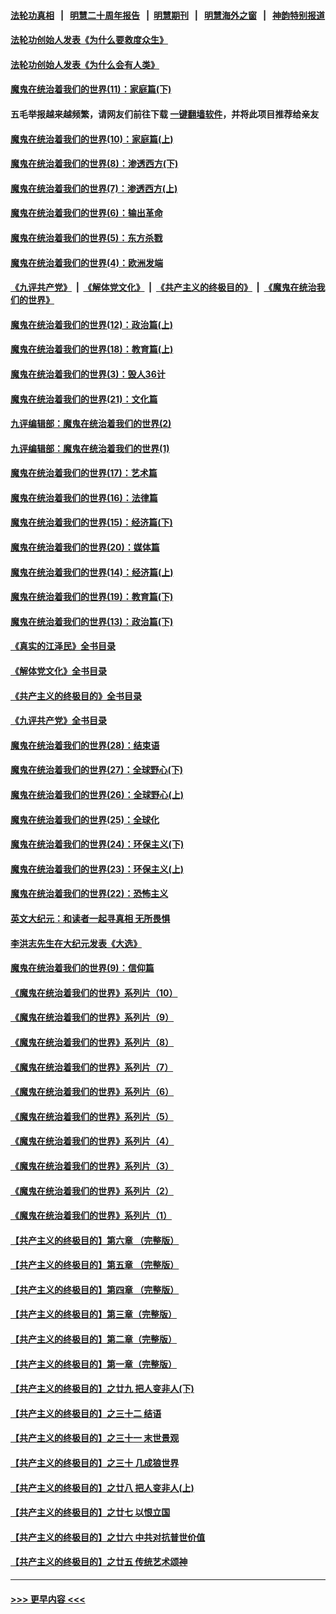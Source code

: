 #### [法轮功真相](https://github.com/gfw-breaker/truth/blob/master/README.md?t=0) &nbsp;&nbsp;|&nbsp;&nbsp; [明慧二十周年报告](https://github.com/gfw-breaker/mh-reports/blob/master/README.md?t=0) &nbsp;&nbsp;|&nbsp;&nbsp;[明慧期刊](https://github.com/gfw-breaker/mh-qikan) &nbsp;&nbsp;|&nbsp;&nbsp; [明慧海外之窗](https://github.com/gfw-breaker/mh-news/blob/master/README.md?t=0) &nbsp;&nbsp;|&nbsp;&nbsp; [神韵特别报道](https://github.com/gfw-breaker/mh-news/blob/master/shenyun.md?t=0)
#### [法轮功创始人发表《为什么要救度众生》](../pages/nsc422/n13975246.md?t=06150044) 
#### [法轮功创始人发表《为什么会有人类》](../pages/nsc422/n13912117.md?t=06150044) 
#### [魔鬼在统治着我们的世界(11)：家庭篇(下)](../pages/nsc422/n10440961.md?t=06150044) 
#### 五毛举报越来越频繁，请网友们前往下载 [一键翻墙软件](https://github.com/gfw-breaker/ssr-accounts)，并将此项目推荐给亲友
#### [魔鬼在统治着我们的世界(10)：家庭篇(上)](../pages/nsc422/n10435448.md?t=06150044) 
#### [魔鬼在统治着我们的世界(8)：渗透西方(下)](../pages/nsc422/n10429603.md?t=06150044) 
#### [魔鬼在统治着我们的世界(7)：渗透西方(上)](../pages/nsc422/n10426013.md?t=06150044) 
#### [魔鬼在统治着我们的世界(6)：输出革命](../pages/nsc422/n10421536.md?t=06150044) 
#### [魔鬼在统治着我们的世界(5)：东方杀戮](../pages/nsc422/n10417707.md?t=06150044) 
#### [魔鬼在统治着我们的世界(4)：欧洲发端](../pages/nsc422/n10414890.md?t=06150044) 
#### [《九评共产党》](https://github.com/begood0513/9ping.md/blob/master/README.md) &nbsp;|&nbsp; [《解体党文化》](../../../../jtdwh.md/blob/master/README.md)  &nbsp;|&nbsp; [《共产主义的终极目的》](../../../../gczydzjmd.md/blob/master/README.md) &nbsp;|&nbsp; [《魔鬼在统治我们的世界》](../../../../mgztzwmdsj.md/blob/master/README.md) 
#### [魔鬼在统治着我们的世界(12)：政治篇(上)](../pages/nsc422/n10444576.md?t=06150044) 
#### [魔鬼在统治着我们的世界(18)：教育篇(上)](../pages/nsc422/n10526970.md?t=06150044) 
#### [魔鬼在统治着我们的世界(3)：毁人36计](../pages/nsc422/n10411583.md?t=06150044) 
#### [魔鬼在统治着我们的世界(21)：文化篇](../pages/nsc422/n10597706.md?t=06150044) 
#### [九评编辑部：魔鬼在统治着我们的世界(2)](../pages/nsc422/n10410036.md?t=06150044) 
#### [九评编辑部：魔鬼在统治着我们的世界(1)](../pages/nsc422/n10406825.md?t=06150044) 
#### [魔鬼在统治着我们的世界(17)：艺术篇](../pages/nsc422/n10499093.md?t=06150044) 
#### [魔鬼在统治着我们的世界(16)：法律篇](../pages/nsc422/n10485969.md?t=06150044) 
#### [魔鬼在统治着我们的世界(15)：经济篇(下)](../pages/nsc422/n10469975.md?t=06150044) 
#### [魔鬼在统治着我们的世界(20)：媒体篇](../pages/nsc422/n10586579.md?t=06150044) 
#### [魔鬼在统治着我们的世界(14)：经济篇(上)](../pages/nsc422/n10457370.md?t=06150044) 
#### [魔鬼在统治着我们的世界(19)：教育篇(下)](../pages/nsc422/n10564808.md?t=06150044) 
#### [魔鬼在统治着我们的世界(13)：政治篇(下)](../pages/nsc422/n10448270.md?t=06150044) 
#### [《真实的江泽民》全书目录](../pages/nsc422/n13721399.md?t=06150044) 
#### [《解体党文化》全书目录](../pages/nsc422/n13721157.md?t=06150044) 
#### [《共产主义的终极目的》全书目录](../pages/nsc422/n13721048.md?t=06150044) 
#### [《九评共产党》全书目录](../pages/nsc422/n13708085.md?t=06150044) 
#### [魔鬼在统治着我们的世界(28)：结束语](../pages/nsc422/n10936246.md?t=06150044) 
#### [魔鬼在统治着我们的世界(27)：全球野心(下)](../pages/nsc422/n10928319.md?t=06150044) 
#### [魔鬼在统治着我们的世界(26)：全球野心(上)](../pages/nsc422/n10900318.md?t=06150044) 
#### [魔鬼在统治着我们的世界(25)：全球化](../pages/nsc422/n10788205.md?t=06150044) 
#### [魔鬼在统治着我们的世界(24)：环保主义(下)](../pages/nsc422/n10695307.md?t=06150044) 
#### [魔鬼在统治着我们的世界(23)：环保主义(上)](../pages/nsc422/n10688613.md?t=06150044) 
#### [魔鬼在统治着我们的世界(22)：恐怖主义](../pages/nsc422/n10614727.md?t=06150044) 
#### [英文大纪元：和读者一起寻真相 无所畏惧](../pages/nsc422/n12542027.md?t=06150044) 
#### [李洪志先生在大纪元发表《大选》](../pages/nsc422/n12534746.md?t=06150044) 
#### [魔鬼在统治着我们的世界(9)：信仰篇](../pages/nsc422/n10432159.md?t=06150044) 
#### [《魔鬼在统治着我们的世界》系列片（10）](../pages/nsc422/n12292670.md?t=06150044) 
#### [《魔鬼在统治着我们的世界》系列片（9）](../pages/nsc422/n12290859.md?t=06150044) 
#### [《魔鬼在统治着我们的世界》系列片（8）](../pages/nsc422/n12287445.md?t=06150044) 
#### [《魔鬼在统治着我们的世界》系列片（7）](../pages/nsc422/n12283425.md?t=06150044) 
#### [《魔鬼在统治着我们的世界》系列片（6）](../pages/nsc422/n12282314.md?t=06150044) 
#### [《魔鬼在统治着我们的世界》系列片（5）](../pages/nsc422/n12281419.md?t=06150044) 
#### [《魔鬼在统治着我们的世界》系列片（4）](../pages/nsc422/n12274024.md?t=06150044) 
#### [《魔鬼在统治着我们的世界》系列片（3）](../pages/nsc422/n12271322.md?t=06150044) 
#### [《魔鬼在统治着我们的世界》系列片（2）](../pages/nsc422/n12269049.md?t=06150044) 
#### [《魔鬼在统治着我们的世界》系列片（1）](../pages/nsc422/n12267575.md?t=06150044) 
#### [【共产主义的终极目的】第六章 （完整版）](../pages/nsc422/n11428913.md?t=06150044) 
#### [【共产主义的终极目的】第五章 （完整版）](../pages/nsc422/n11428912.md?t=06150044) 
#### [【共产主义的终极目的】第四章 （完整版）](../pages/nsc422/n11428907.md?t=06150044) 
#### [【共产主义的终极目的】第三章（完整版）](../pages/nsc422/n11428848.md?t=06150044) 
#### [【共产主义的终极目的】第二章（完整版）](../pages/nsc422/n11428831.md?t=06150044) 
#### [【共产主义的终极目的】第一章（完整版）](../pages/nsc422/n11417651.md?t=06150044) 
#### [【共产主义的终极目的】之廿九 把人变非人(下)](../pages/nsc422/n11344140.md?t=06150044) 
#### [【共产主义的终极目的】之三十二 结语](../pages/nsc422/n11360535.md?t=06150044) 
#### [【共产主义的终极目的】之三十一 末世景观](../pages/nsc422/n11351129.md?t=06150044) 
#### [【共产主义的终极目的】之三十 几成狼世界](../pages/nsc422/n11348280.md?t=06150044) 
#### [【共产主义的终极目的】之廿八 把人变非人(上)](../pages/nsc422/n11340492.md?t=06150044) 
#### [【共产主义的终极目的】之廿七 以恨立国](../pages/nsc422/n11336944.md?t=06150044) 
#### [【共产主义的终极目的】之廿六 中共对抗普世价值](../pages/nsc422/n11324785.md?t=06150044) 
#### [【共产主义的终极目的】之廿五 传统艺术颂神](../pages/nsc422/n11296396.md?t=06150044) 

----
#### [ >>> 更早内容 <<< ](../indexes/nsc422-earlier.md)

